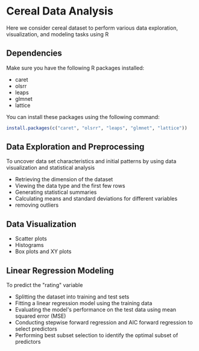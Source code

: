 # Cereal Data Analysis
Here we consider cereal dataset to perform various data exploration, visualization, and modeling tasks using R


## Dependencies

Make sure you have the following R packages installed:

- caret
- olsrr
- leaps
- glmnet
- lattice

You can install these packages using the following command:

```R
install.packages(c("caret", "olsrr", "leaps", "glmnet", "lattice"))
```

## Data Exploration and Preprocessing

To uncover data set characteristics and initial patterns by using data visualization and statistical analysis

- Retrieving the dimension of the dataset
- Viewing the data type and the first few rows
- Generating statistical summaries
- Calculating means and standard deviations for different variables
- removing outliers

## Data Visualization

- Scatter plots
- Histograms
- Box plots and XY plots

## Linear Regression Modeling

 To predict the "rating" variable

 - Splitting the dataset into training and test sets
 - Fitting a linear regression model using the training data
 - Evaluating the model's performance on the test data using mean squared error (MSE)
 - Conducting stepwise forward regression and AIC forward regression to select predictors
 - Performing best subset selection to identify the optimal subset of predictors
